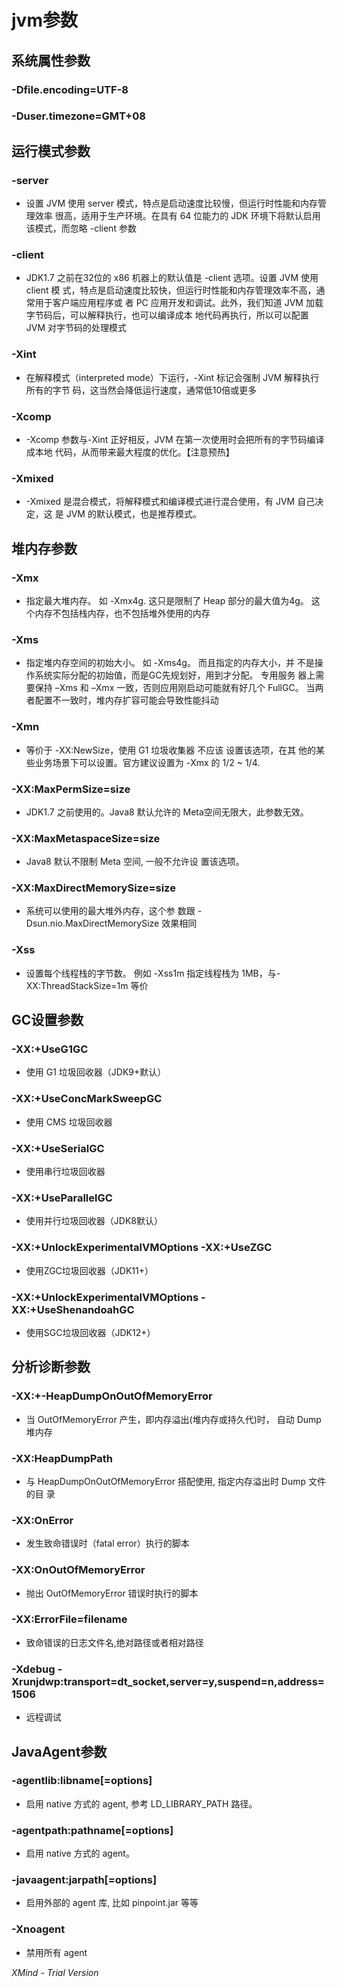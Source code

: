 # jvm参数

## 系统属性参数

### -Dfile.encoding=UTF-8

### -Duser.timezone=GMT+08

## 运行模式参数

### -server

- 设置 JVM 使用 server 模式，特点是启动速度比较慢，但运行时性能和内存管理效率
很高，适用于生产环境。在具有 64 位能力的 JDK 环境下将默认启用该模式，而忽略 -client 参数

### -client

- JDK1.7 之前在32位的 x86 机器上的默认值是 -client 选项。设置 JVM 使用 client 模
式，特点是启动速度比较快，但运行时性能和内存管理效率不高，通常用于客户端应用程序或
者 PC 应用开发和调试。此外，我们知道 JVM 加载字节码后，可以解释执行，也可以编译成本
地代码再执行，所以可以配置 JVM 对字节码的处理模式

### -Xint

- 在解释模式（interpreted mode）下运行，-Xint 标记会强制 JVM 解释执行所有的字节
码，这当然会降低运行速度，通常低10倍或更多

### -Xcomp

- -Xcomp 参数与-Xint 正好相反，JVM 在第一次使用时会把所有的字节码编译成本地
代码，从而带来最大程度的优化。【注意预热】

### -Xmixed

- -Xmixed 是混合模式，将解释模式和编译模式进行混合使用，有 JVM 自己决定，这
是 JVM 的默认模式，也是推荐模式。

## 堆内存参数

### -Xmx

- 指定最大堆内存。 如 -Xmx4g. 这只是限制了 Heap 部分的最大值为4g。
这个内存不包括栈内存，也不包括堆外使用的内存

### -Xms

- 指定堆内存空间的初始大小。 如 -Xms4g。 而且指定的内存大小，并
不是操作系统实际分配的初始值，而是GC先规划好，用到才分配。 专用服务
器上需要保持 –Xms 和 –Xmx 一致，否则应用刚启动可能就有好几个 FullGC。
当两者配置不一致时，堆内存扩容可能会导致性能抖动

### -Xmn

- 等价于 -XX:NewSize，使用 G1 垃圾收集器 不应该 设置该选项，在其
他的某些业务场景下可以设置。官方建议设置为 -Xmx 的 1/2 ~ 1/4.

### -XX:MaxPermSize=size

- JDK1.7 之前使用的。Java8 默认允许的
Meta空间无限大，此参数无效。

### -XX:MaxMetaspaceSize=size

- Java8 默认不限制 Meta 空间, 一般不允许设
置该选项。

### -XX:MaxDirectMemorySize=size

- 系统可以使用的最大堆外内存，这个参
数跟 -Dsun.nio.MaxDirectMemorySize 效果相同

### -Xss

- 设置每个线程栈的字节数。 例如 -Xss1m 指定线程栈为 1MB，与-
XX:ThreadStackSize=1m 等价

## GC设置参数

### -XX:+UseG1GC

- 使用 G1 垃圾回收器（JDK9+默认）

### -XX:+UseConcMarkSweepGC

- 使用 CMS 垃圾回收器

### -XX:+UseSerialGC

- 使用串行垃圾回收器

### -XX:+UseParallelGC

- 使用并行垃圾回收器（JDK8默认）

### -XX:+UnlockExperimentalVMOptions -XX:+UseZGC

- 使用ZGC垃圾回收器（JDK11+）

### -XX:+UnlockExperimentalVMOptions -XX:+UseShenandoahGC

- 使用SGC垃圾回收器（JDK12+）

## 分析诊断参数

### -XX:+-HeapDumpOnOutOfMemoryError

- 当 OutOfMemoryError 产生，即内存溢出(堆内存或持久代)时，
自动 Dump 堆内存

### -XX:HeapDumpPath

- 与 HeapDumpOnOutOfMemoryError 搭配使用, 指定内存溢出时 Dump 文件的目
录

### -XX:OnError

- 发生致命错误时（fatal error）执行的脚本

### -XX:OnOutOfMemoryError

- 抛出 OutOfMemoryError 错误时执行的脚本

### -XX:ErrorFile=filename

- 致命错误的日志文件名,绝对路径或者相对路径

### -Xdebug -Xrunjdwp:transport=dt_socket,server=y,suspend=n,address=1506

- 远程调试

## JavaAgent参数

### -agentlib:libname[=options]

- 启用 native 方式的 agent, 参考 LD_LIBRARY_PATH 路径。

### -agentpath:pathname[=options]

- 启用 native 方式的 agent。

### -javaagent:jarpath[=options]

- 启用外部的 agent 库, 比如 pinpoint.jar 等等

### -Xnoagent

- 禁用所有 agent

*XMind - Trial Version*